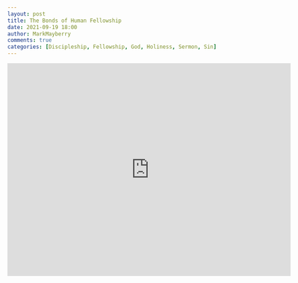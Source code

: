 ```yaml
---
layout: post
title: The Bonds of Human Fellowship
date: 2021-09-19 18:00
author: MarkMayberry
comments: true
categories: [Discipleship, Fellowship, God, Holiness, Sermon, Sin]
---
```

<p><iframe src="https://player.vimeo.com/video/609801639?h=814b0797d2&amp;title=0&amp;byline=0" width="640" height="480" frameborder="0" allowfullscreen=""></iframe></p>
